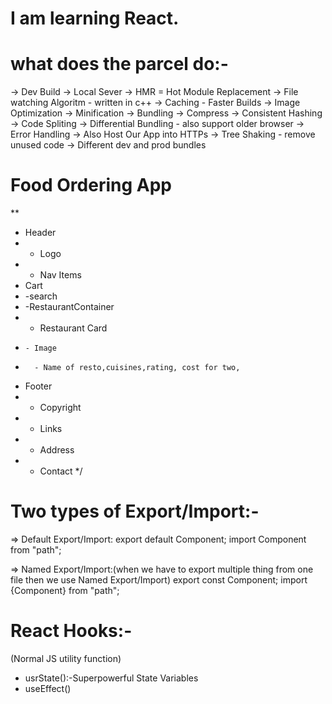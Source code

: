 # I am learning React.

# what does the parcel do:-
-> Dev Build
-> Local Sever
-> HMR = Hot Module Replacement
-> File watching Algoritm - written in c++
-> Caching - Faster Builds
-> Image Optimization
-> Minification
-> Bundling
-> Compress
-> Consistent Hashing
-> Code Spliting
-> Differential Bundling - also support older browser 
-> Error Handling
-> Also Host Our App into HTTPs
-> Tree Shaking - remove unused code
-> Different dev and prod bundles



# Food Ordering App
**
 * Header
 *  - Logo
 *  - Nav Items
 * Cart
 * -search
 * -RestaurantContainer
 *   - Restaurant Card
 *     - Image
 *       - Name of resto,cuisines,rating, cost for two,
 * Footer
 * - Copyright
 * - Links
 * - Address
 * - Contact
 */


# Two types of Export/Import:-

=> Default Export/Import:
    export default Component;
    import Component from "path";


=> Named Export/Import:(when we have to export multiple thing from one file then we use Named Export/Import)
   export const Component;
   import {Component} from "path";


# React Hooks:-
(Normal JS utility function)
- usrState():-Superpowerful State Variables
- useEffect()
